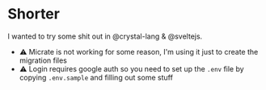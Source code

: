 # Shorter

I wanted to try some shit out in @crystal-lang & @sveltejs.

- :warning: Micrate is not working for some reason, I'm using it just to create the migration files
- :warning: Login requires google auth so you need to set up the `.env` file by copying `.env.sample` and filling out some stuff
